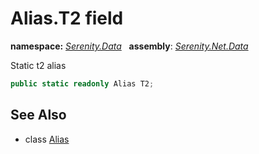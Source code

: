 # Alias.T2 field
**namespace:** *[Serenity.Data](../../README.md#serenity.data-namespace)*   **assembly**: *[Serenity.Net.Data](../../README.md)*

Static t2 alias

```csharp
public static readonly Alias T2;
```

## See Also

* class [Alias](../Alias.md)
